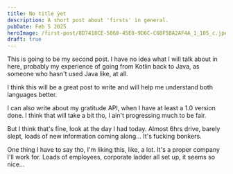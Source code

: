 ```yaml
---
title: No title yet
description: A short post about 'firsts' in general.
pubDate: Feb 5 2025
heroImage: /first-post/8D7418CE-5860-45E8-9D6C-C6BF5BA2AF4A_1_105_c.jpeg
draft: true
---
```


This is going to be my second post. I have no idea what I will talk about in here, probably my experience of going from
Kotlin back to Java, as someone who hasn't used Java like, at all.

I think this will be a great post to write and will help me understand both languages better.

I can also write about my gratitude API, when I have at least a 1.0 version done. I think that will take a bit tho, I
ain't progressing much to be fair.

But I think that's fine, look at the day I had today. Almost 6hrs drive, barely slept, loads of new information coming
along... It's fucking bonkers.

One thing I have to say tho, I'm liking this, like, a lot. It's a proper company I'll work for. Loads of employees,
corporate ladder all set up, it seems so nice...